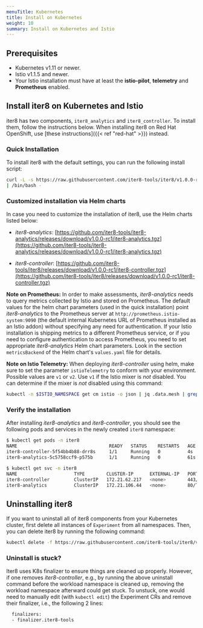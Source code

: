 ```yaml
---
menuTitle: Kubernetes
title: Install on Kubernetes
weight: 10
summary: Install on Kubernetes and Istio
---
```


## Prerequisites

* Kubernetes v1.11 or newer.
* Istio v1.1.5 and newer.
* Your Istio installation must have at least the **istio-pilot**, **telemetry** and **Prometheus** enabled.

## Install iter8 on Kubernetes and Istio

iter8 has two components, `iter8_analytics` and `iter8_controller`. To install them, follow the instructions below. When installing iter8 on Red Hat OpenShift, use [these instructions]({{< ref "red-hat" >}}) instead.

### Quick Installation

To install iter8 with the default settings, you can run the following install script:

```bash
curl -L -s https://raw.githubusercontent.com/iter8-tools/iter8/v1.0.0-rc1/install/install.sh \
| /bin/bash -
```

### Customized installation via Helm charts

In case you need to customize the installation of iter8, use the Helm charts listed below:

* *iter8-analytics*: [https://github.com/iter8-tools/iter8-analytics/releases/download/v1.0.0-rc1/iter8-analytics.tgz](https://github.com/iter8-tools/iter8-analytics/releases/download/v1.0.0-rc1/iter8-analytics.tgz)

* *iter8-controller*: [https://github.com/iter8-tools/iter8/releases/download/v1.0.0-rc1/iter8-controller.tgz](https://github.com/iter8-tools/iter8/releases/download/v1.0.0-rc1/iter8-controller.tgz)

**Note on Prometheus:** In order to make assessments, *iter8-analytics* needs to query metrics collected by Istio and stored on Prometheus. The default values for the helm chart parameters (used in the quick installation) point *iter8-analytics* to the Prometheus server at `http://prometheus.istio-system:9090` (the default internal Kubernetes URL of Prometheus installed as an Istio addon) without specifying any need for authentication. If your Istio installation is shipping metrics to a different Prometheus service, or if you need to configure authentication to access Prometheus, you need to set appropriate *iter8-analytics* Helm chart parameters. Look in the section `metricsBackend` of the Helm chart's `values.yaml` file for details.

**Note on Istio Telemetry:** When deploying *iter8-controller* using helm, make sure to set the parameter `istioTelemetry` to conform with your environment. Possible values are `v1` or `v2`. Use `v1` if the Istio mixer is *not* disabled. You can determine if the mixer is *not* disabled using this command:

```bash
kubectl -n $ISTIO_NAMESPACE get cm istio -o json | jq .data.mesh | grep -o 'disableMixerHttpReports: [A-Za-z]\+' | cut -d ' ' -f2
```

### Verify the installation

After installing *iter8-analytics* and *iter8-controller*, you should see the following pods and services in the newly created `iter8` namespace:

```bash
$ kubectl get pods -n iter8
NAME                                  READY   STATUS    RESTARTS   AGE
iter8-controller-5f54bb4b88-drr8s     1/1     Running   0          4s
iter8-analytics-5c5758ccf9-p575b      1/1     Running   0          61s
```

```bash
$ kubectl get svc -n iter8
NAME                     TYPE        CLUSTER-IP      EXTERNAL-IP   PORT(S)   AGE
iter8-controller         ClusterIP   172.21.62.217   <none>        443/TCP   20s
iter8-analytics          ClusterIP   172.21.106.44   <none>        80/TCP    76s
```

## Uninstalling iter8

If you want to uninstall all of iter8 components from your Kubernetes cluster, first delete all instances of `Experiment` from all namespaces. Then, you can delete iter8 by running the following command:

```bash
kubectl delete -f https://raw.githubusercontent.com/iter8-tools/iter8/v1.0.0-rc1/install/iter8-controller.yaml
```

### Uninstall is stuck?

Iter8 uses K8s finalizer to ensure things are cleaned up properly. However, if
one removes *iter8-controller*, e.g., by running the above uninstall command
before the workload namespace is cleaned up, removing the workload namespace
afterward could get stuck. To unstuck, one would need to manually edit (with `kubectl edit`) the
Experiment CRs and remove their finalizer, i.e., the following 2 lines:

```bash
  finalizers:
  - finalizer.iter8-tools
```
